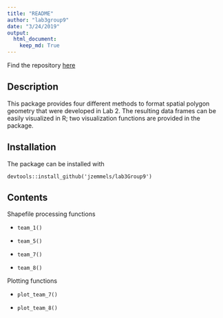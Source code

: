 ```yaml
---
title: "README"
author: "lab3group9"
date: "3/24/2019"
output:
  html_document:
    keep_md: True
---
```


Find the repository [here](https://github.com/jzemmels/lab3Group9)

## Description

This package provides four different methods to format spatial polygon geometry that were developed in Lab 2. The resulting data frames can be easily visualized in R; two visualization functions are provided in the package.

## Installation

The package can be installed with

`devtools::install_github('jzemmels/lab3Group9')`

## Contents

Shapefile processing functions

* `team_1()`

* `team_5()`

* `team_7()`

* `team_8()`

Plotting functions

* `plot_team_7()`

* `plot_team_8()`
